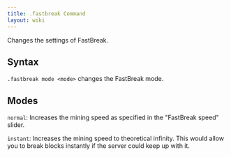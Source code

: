 ```yaml
---
title: .fastbreak Command
layout: wiki
---
```

Changes the settings of FastBreak.

## Syntax
`.fastbreak mode <mode>` changes the FastBreak mode.

## Modes
`normal`: Increases the mining speed as specified in the "FastBreak speed" slider.

`instant`: Increases the mining speed to theoretical infinity. This would allow you to break blocks instantly if the server could keep up with it.
